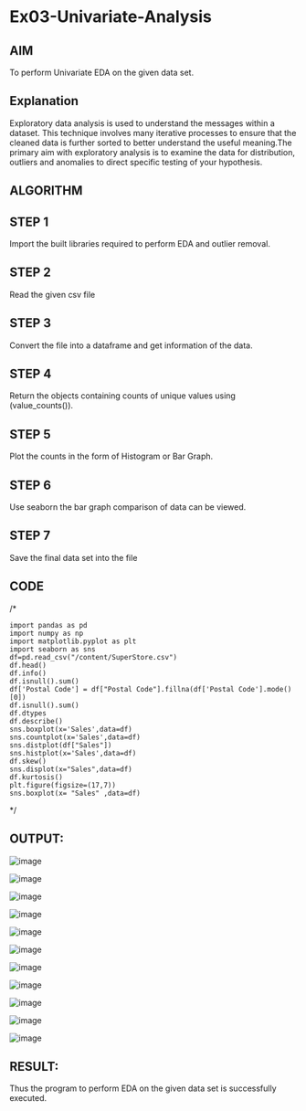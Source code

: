 # Ex03-Univariate-Analysis
## AIM
To perform Univariate EDA on the given data set.

## Explanation
Exploratory data analysis is used to understand the messages within a dataset. This technique involves many iterative processes to ensure that the cleaned data is further sorted to better understand the useful meaning.The primary aim with exploratory analysis is to examine the data for distribution, outliers and anomalies to direct specific testing of your hypothesis.

## ALGORITHM

## STEP 1
Import the built libraries required to perform EDA and outlier removal.

## STEP 2

Read the given csv file

## STEP 3
Convert the file into a dataframe and get information of the data.

## STEP 4
Return the objects containing counts of unique values using (value_counts()).

## STEP 5
Plot the counts in the form of Histogram or Bar Graph.

## STEP 6
Use seaborn the bar graph comparison of data can be viewed.

## STEP 7
Save the final data set into the file

## CODE
/*
~~~
import pandas as pd
import numpy as np
import matplotlib.pyplot as plt
import seaborn as sns
df=pd.read_csv("/content/SuperStore.csv")
df.head()
df.info()
df.isnull().sum()
df['Postal Code'] = df["Postal Code"].fillna(df['Postal Code'].mode()[0])
df.isnull().sum()
df.dtypes
df.describe()
sns.boxplot(x='Sales',data=df)
sns.countplot(x='Sales',data=df)
sns.distplot(df["Sales"])
sns.histplot(x='Sales',data=df)
df.skew()
sns.displot(x="Sales",data=df)
df.kurtosis()
plt.figure(figsize=(17,7))
sns.boxplot(x= "Sales" ,data=df)
~~~
*/




## OUTPUT:
![image](https://user-images.githubusercontent.com/103166779/192563643-cc22e666-de3e-4d17-a087-b55405c93d58.png)

![image](https://user-images.githubusercontent.com/103166779/192565359-5f4b6bc7-bcfd-434b-b919-700408cb9578.png)

![image](https://user-images.githubusercontent.com/103166779/192565590-4b7d7c4a-d394-4dbf-b481-4e53c2c7e6c4.png)

![image](https://user-images.githubusercontent.com/103166779/192566052-5555f4b8-4ea9-4f5d-be94-899c183e9de1.png)

![image](https://user-images.githubusercontent.com/103166779/192566786-0967ade6-4290-4b51-8fe8-b7a5d4f80159.png)

![image](https://user-images.githubusercontent.com/103166779/192568227-6c196cae-c432-4803-97bf-70be8367219f.png)

![image](https://user-images.githubusercontent.com/103166779/192568541-dce03152-9a64-4df0-9370-29439fdaf952.png)

![image](https://user-images.githubusercontent.com/103166779/192568820-9d9606b5-3577-48aa-a6c3-e85cb4d43832.png)

![image](https://user-images.githubusercontent.com/103166779/192569052-7e4d19dc-44a6-4e08-92e6-87686b0ccf81.png)

![image](https://user-images.githubusercontent.com/103166779/192569688-8f5479bb-ed59-41f0-b8cc-34552a355d4a.png)

![image](https://user-images.githubusercontent.com/103166779/192569874-71b7ecfd-d01a-406d-b0b5-001dccf14d86.png)


## RESULT:
Thus the program to perform EDA on the given data set is successfully executed.
